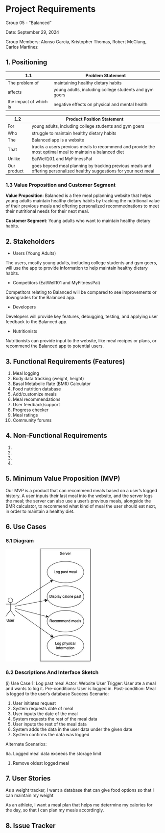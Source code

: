 # Project Requirements
Group 05 - “Balanced”

Date: September 29, 2024

Group Members: Alonso Garcia, Kristopher Thomas, Robert McClung, Carlos Martinez

## 1. Positioning

| 1.1                    | Problem Statement  |
| ---------------------- | - |
| The problem of         | maintaining healthy dietary habits |
| affects                | young adults, including college students and gym goers |
| the impact of which is | negative effects on physical and mental health |

| 1.2         | Product Position Statement |
| ----------- | - |
| For         | young adults, including college students and gym goers |
| Who         | struggle to maintain healthy dietary habits |
| The         | Balanced app is a website |
| That        | tracks a users previous meals to recommend and provide the most optimal meal to maintain a balanced diet |
| Unlike      | EatWell101 and MyFitnessPal |
| Our product | goes beyond meal planning by tracking previous meals and offering personalized healthy suggestions for your next meal |

### 1.3 Value Proposition and Customer Segment

**Value Proposition**: Balanced is a free meal pplanning website that helps young adults maintain healthy dietary habits by tracking the nutritional value of their previous meals and offering personalized recommednations to meet their nutritional needs for their next meal.

**Customer Segment**: Young adults who want to maintain healthy dietary habits.


## 2. Stakeholders

- Users (Young Adults)

The users, mostly young adults, including college students and gym goers, will use the app to provide information to help maintain healthy dietary habits.

- Competitors (EatWell101 and MyFitnessPal)

Competitors relating to Balanced will be compared to see improvements or downgrades for the Balanced app.

- Developers

Developers will provide key features, debugging, testing, and applying user feedback to the Balanced app.

- Nutritionists

Nutritionists can provide input to the website, like meal recipes or plans, or recommend the Balanced app to potential users.

## 3. Functional Requirements (Features)

1. Meal logging
2. Body data tracking (weight, height)
3. Basal Metabolic Rate (BMR) Calculator
4. Food nutrition database
5. Add/customize meals
6. Meal recommendations
7. User feedback/support
8. Progress checker
9. Meal ratings
10. Community forums

## 4. Non-Functional Requirements

1. 
2. 
3. 
4. 

## 5. Minimum Value Proposition (MVP)

Our MVP is a product that can recommend meals based on a user’s logged history. A user inputs their last meal into the website, and the server logs the meal; the server can also use a user’s previous meals, alongside the BMR calculator, to recommend what kind of meal the user should eat next, in order to maintain a healthy diet.

## 6. Use Cases

### 6.1 Diagram

![alt text](images/useCaseDiagram.jpg)

### 6.2 Descriptions And Interface Sketch

(i)
Use Case 1: Log past meal
Actor: Website User
Trigger: User ate a meal and wants to log it.
Pre-conditions: User is logged in.
Post-condition: Meal is logged to the user’s database
Success Scenario:
1. User initiates request
2. System requests date of meal
3. User inputs the date of the meal
4. System requests the rest of the meal data
5. User inputs the rest of the meal data
6. System adds the data in the user data under the given date
7. System confirms the data was logged

Alternate Scenarios:

6a. Logged meal data exceeds the storage limit
1. Remove oldest logged meal


## 7. User Stories

As a weight tracker, I want a database that can give food options so that I can maintain my weight

As an athlete, I want a meal plan that helps me determine my calories for the day, so that I can plan my meals accordingly.


## 8. Issue Tracker
